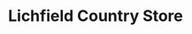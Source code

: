 ---
title: "Lichfield Country Store"
url: /litchfield/lichfield-country-store/
shop: convenience
---